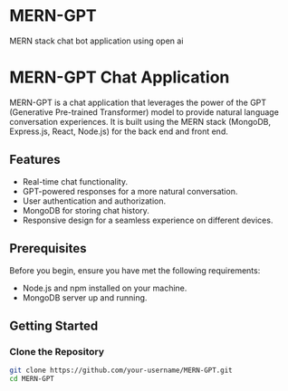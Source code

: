 # MERN-GPT
MERN stack chat bot application using open ai
# MERN-GPT Chat Application

MERN-GPT is a chat application that leverages the power of the GPT (Generative Pre-trained Transformer) model to provide natural language conversation experiences. It is built using the MERN stack (MongoDB, Express.js, React, Node.js) for the back end and front end.

## Features

- Real-time chat functionality.
- GPT-powered responses for a more natural conversation.
- User authentication and authorization.
- MongoDB for storing chat history.
- Responsive design for a seamless experience on different devices.

## Prerequisites

Before you begin, ensure you have met the following requirements:

- Node.js and npm installed on your machine.
- MongoDB server up and running.

## Getting Started

### Clone the Repository

```bash
git clone https://github.com/your-username/MERN-GPT.git
cd MERN-GPT
